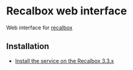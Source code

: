 Recalbox web interface
======================

Web interface for [recalbox](http://recalbox.com)


Installation
------------

- [Install the service on the Recalbox 3.3.x](documentation/install-on-recalbox.md)

